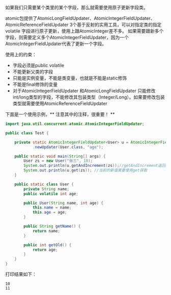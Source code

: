 如果我们只需要某个类里的某个字段，那么就需要使用原子更新字段类。
    
atomic包提供了AtomicLongFieldUpdater、AtomicIntegerFieldUpdater、AtomicReferenceFieldUpdater 3个基于反射的实用工具，可以对指定类的指定 volatile 字段进行原子更新，使用上跟AtomicInteger差不多。
如果需要跟新多个字段，则需要定义多个AtomicIntegerFieldUpdater，因为一个AtomicIntegerFieldUpdater代表了更新一个字段。

使用上的约束：
* 字段必须是public volatile
* 不能更新父类的字段
* 只能是实例变量，不能是类变量，也就是不能是static修饰
* 不能是final修饰的变量
* 对于AtomicIntegerFieldUpdater 和AtomicLongFieldUpdater 只能修改int/long类型的字段，不能修改其包装类型（Integer/Long）。如果要修改包装类型就需要使用AtomicReferenceFieldUpdater


下面是一个使用示例，** 注意其中的注释，很重要！ **
```java
import java.util.concurrent.atomic.AtomicIntegerFieldUpdater;

public class Test {

	private static AtomicIntegerFieldUpdater<User> u = AtomicIntegerFieldUpdater
			.newUpdater(User.class, "age");

	public static void main(String[] args) {
		User zs = new User("张三", 10);
		System.out.println(u.getAndIncrement(zs));//getAndIncrement返回的是旧值
		System.out.println(u.get(zs)); //当前的新值需要使用get获取
	}

	public static class User {
		private String name;
		public volatile int age;

		public User(String name, int age) {
			this.name = name;
			this.age = age;
		}

		public String getName() {
			return name;
		}

		public int getOld() {
			return age;
		}
	}
}
```
打印结果如下：
```plain
10
11

```


